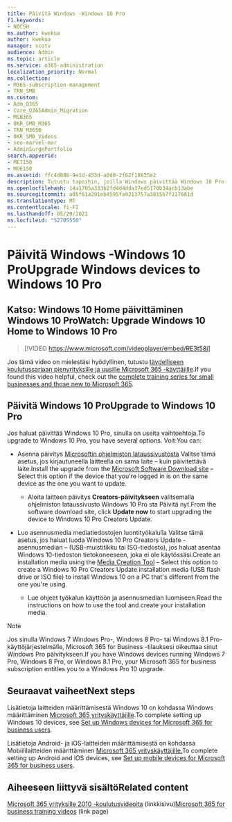```yaml
---
title: Päivitä Windows -Windows 10 Pro
f1.keywords:
- NOCSH
ms.author: kwekua
author: kwekua
manager: scotv
audience: Admin
ms.topic: article
ms.service: o365-administration
localization_priority: Normal
ms.collection:
- M365-subscription-management
- TRN_SMB
ms.custom:
- Adm_O365
- Core_O365Admin_Migration
- MSB365
- OKR_SMB_M365
- TRN_M365B
- OKR_SMB_Videos
- seo-marvel-mar
- AdminSurgePortfolio
search.appverid:
- MET150
- MOE150
ms.assetid: ffc4d886-9e1d-453d-a0d0-2f62f18635e2
description: Tutustu tapoihin, joilla Windows päivittää Windows 10 Pro ja hyödyntää kehittyneitä suojaus- ja yritysverkko-ominaisuuksia.
ms.openlocfilehash: 14a1705a333b2fd4d4dda37ed5170b34acb13abe
ms.sourcegitcommit: a05f61a291eb4595fa9313757a3815b7f217681d
ms.translationtype: MT
ms.contentlocale: fi-FI
ms.lasthandoff: 05/29/2021
ms.locfileid: "52705550"
---
```

# <a name="upgrade-windows-devices-to-windows-10-pro"></a><span data-ttu-id="d71ea-103">Päivitä Windows -Windows 10 Pro</span><span class="sxs-lookup"><span data-stu-id="d71ea-103">Upgrade Windows devices to Windows 10 Pro</span></span>

## <a name="watch-upgrade-windows-10-home-to-windows-10-pro"></a><span data-ttu-id="d71ea-104">Katso: Windows 10 Home päivittäminen Windows 10 Pro</span><span class="sxs-lookup"><span data-stu-id="d71ea-104">Watch: Upgrade Windows 10 Home to Windows 10 Pro</span></span>

> [!VIDEO https://www.microsoft.com/videoplayer/embed/RE3t58j] 

<span data-ttu-id="d71ea-105">Jos tämä video on mielestäsi hyödyllinen, tutustu [täydelliseen koulutussarjaan pienyrityksille ja uusille Microsoft 365 -käyttäjille](../business-video/index.yml).</span><span class="sxs-lookup"><span data-stu-id="d71ea-105">If you found this video helpful, check out the [complete training series for small businesses and those new to Microsoft 365](../business-video/index.yml).</span></span>

## <a name="upgrade-to-windows-10-pro"></a><span data-ttu-id="d71ea-106">Päivitä Windows 10 Pro</span><span class="sxs-lookup"><span data-stu-id="d71ea-106">Upgrade to Windows 10 Pro</span></span>
  
<span data-ttu-id="d71ea-107">Jos haluat päivittää Windows 10 Pro, sinulla on useita vaihtoehtoja.</span><span class="sxs-lookup"><span data-stu-id="d71ea-107">To upgrade to Windows 10 Pro, you have several options.</span></span> <span data-ttu-id="d71ea-108">Voit:</span><span class="sxs-lookup"><span data-stu-id="d71ea-108">You can:</span></span>
    
- <span data-ttu-id="d71ea-109">Asenna päivitys [Microsoftin ohjelmiston lataussivustosta](https://go.microsoft.com/fwlink/?LinkID=836951 ) Valitse tämä asetus, jos kirjautuneella laitteella on sama laite &ndash; kuin päivitettävä laite.</span><span class="sxs-lookup"><span data-stu-id="d71ea-109">Install the upgrade from the [Microsoft Software Download site](https://go.microsoft.com/fwlink/?LinkID=836951 ) &ndash; Select this option if the device that you're logged in is on the same device as the one you want to update.</span></span> 

    - <span data-ttu-id="d71ea-110">Aloita laitteen päivitys **Creators-päivitykseen** valitsemalla ohjelmiston lataussivusto Windows 10 Pro sta Päivitä nyt.</span><span class="sxs-lookup"><span data-stu-id="d71ea-110">From the software download site, click **Update now** to start upgrading the device to Windows 10 Pro Creators Update.</span></span> 
    
- <span data-ttu-id="d71ea-111">Luo asennusmedia mediatiedostojen luontityökalulla Valitse tämä asetus, jos haluat luoda Windows 10 Pro Creators Update -asennusmedian [](https://go.microsoft.com/fwlink/?LinkID=836960) &ndash; (USB-muistitikku tai ISO-tiedosto), jos haluat asentaa Windows 10-tiedoston tietokoneeseen, joka ei ole käytössäsi.</span><span class="sxs-lookup"><span data-stu-id="d71ea-111">Create an installation media using the [Media Creation Tool](https://go.microsoft.com/fwlink/?LinkID=836960) &ndash; Select this option to create a Windows 10 Pro Creators Update installation media (USB flash drive or ISO file) to install Windows 10 on a PC that's different from the one you're using.</span></span>

    - <span data-ttu-id="d71ea-112">Lue ohjeet työkalun käyttöön ja asennusmedian luomiseen.</span><span class="sxs-lookup"><span data-stu-id="d71ea-112">Read the instructions on how to use the tool and create your installation media.</span></span> 

> [!NOTE]
> <span data-ttu-id="d71ea-113">Jos sinulla Windows 7 Windows Pro-, Windows 8 Pro- tai Windows 8.1 Pro-käyttöjärjestelmälle, Microsoft 365 for Business -tilauksesi oikeuttaa sinut Windows Pro päivitykseen.</span><span class="sxs-lookup"><span data-stu-id="d71ea-113">If you have Windows devices running Windows 7 Pro, Windows 8 Pro, or Windows 8.1 Pro, your Microsoft 365 for business subscription entitles you to a Windows Pro 10 upgrade.</span></span>
    
## <a name="next-steps"></a><span data-ttu-id="d71ea-114">Seuraavat vaiheet</span><span class="sxs-lookup"><span data-stu-id="d71ea-114">Next steps</span></span>

<span data-ttu-id="d71ea-115">Lisätietoja laitteiden määrittämisestä Windows 10 on kohdassa Windows määrittäminen [Microsoft 365 yrityskäyttäjille](set-up-windows-devices.md).</span><span class="sxs-lookup"><span data-stu-id="d71ea-115">To complete setting up Windows 10 devices, see [Set up Windows devices for Microsoft 365 for business users](set-up-windows-devices.md).</span></span> 
  
<span data-ttu-id="d71ea-116">Lisätietoja Android- ja iOS-laitteiden määrittämisestä on kohdassa Mobiililaitteiden määrittäminen [Microsoft 365 yrityskäyttäjille.](set-up-mobile-devices.md)</span><span class="sxs-lookup"><span data-stu-id="d71ea-116">To complete setting up Android and iOS devices, see [Set up mobile devices for Microsoft 365 for business users](set-up-mobile-devices.md).</span></span> 
  
## <a name="related-content"></a><span data-ttu-id="d71ea-117">Aiheeseen liittyvä sisältö</span><span class="sxs-lookup"><span data-stu-id="d71ea-117">Related content</span></span>

<span data-ttu-id="d71ea-118">[Microsoft 365 yrityksille 2010 -koulutusvideoita](../business-video/index.yml) (linkkisivu)</span><span class="sxs-lookup"><span data-stu-id="d71ea-118">[Microsoft 365 for business training videos](../business-video/index.yml) (link page)</span></span>
